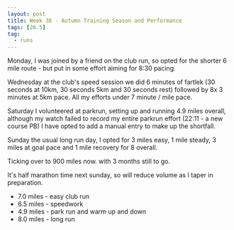 ```yaml
---
layout: post
title: Week 38 - Autumn Training Season and Performance
tags: [26.5]
tag:
  - runs
---
```


Monday, I was joined by a friend on the club run, so opted for the shorter 6 mile route - but put in some effort aiming for 8:30 pacing.

Wednesday at the club's speed session we did 6 minutes of fartlek (30 seconds at 10km, 30 seconds 5km and 30 seconds rest)
followed by 8x 3 minutes at 5km pace. All my efforts under 7 minute / mile pace.

Saturday I volunteered at parkrun, setting up and running 4.9 miles overall, although my watch failed to record my entire parkrun effort (22:11 - a new course PB)
I have opted to add a manual entry to make up the shortfall.

Sunday the usual long run day, I opted for 3 miles easy, 1 mile steady, 3 miles at goal pace and 1 mile recovery for 8 overall.

Ticking over to 900 miles now. with 3 months still to go.

It's half marathon time next sunday, so will reduce volume as I taper in preparation.

* 7.0 miles - easy club run
* 6.5 miles - speedwork
* 4.9 miles - park run and warm up and down
* 8.0 miles - long run
